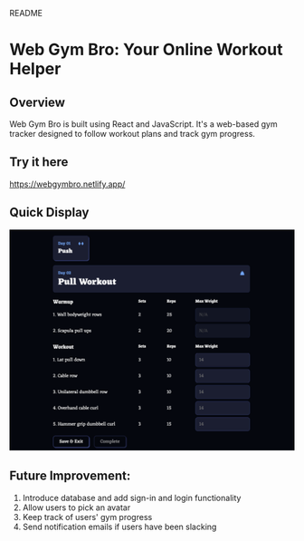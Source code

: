 README
# Web Gym Bro: Your Online Workout Helper

## Overview
Web Gym Bro is built using React and JavaScript.
It's a web-based gym tracker designed to follow workout plans and track gym progress.

## Try it here
https://webgymbro.netlify.app/

## Quick Display
![screenshot](src/assets/page.png)

## Future Improvement:
1. Introduce database and add sign-in and login functionality
2. Allow users to pick an avatar 
3. Keep track of users' gym progress
4. Send notification emails if users have been slacking

